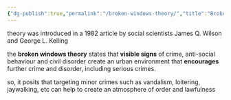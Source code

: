 ```yaml
---
{"dg-publish":true,"permalink":"/broken-windows-theory/","title":"Broken windows theory","tags":["adages","social","crime","psychology"],"created":"2023-05-13","updated":""}
---
```



theory was introduced in a 1982 article by social scientists James Q. Wilson and George L. Kelling

the **broken windows theory** states that **visible signs** of crime, anti-social behaviour and civil disorder create an urban environment that **encourages** further crime and disorder, including serious crimes. 

so, it posits that targeting minor crimes such as vandalism, loitering, jaywalking, etc can help to create an atmosphere of order and lawfulness 




